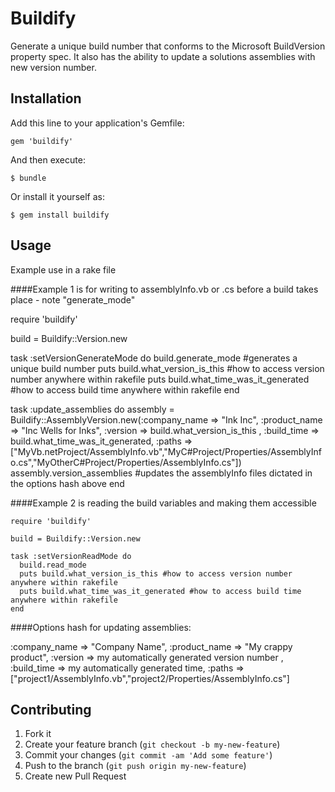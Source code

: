 # Buildify

Generate a unique build number that conforms to the Microsoft BuildVersion property spec.  It also has the ability to update a solutions assemblies with new version number.

## Installation

Add this line to your application's Gemfile:

    gem 'buildify'

And then execute:

    $ bundle

Or install it yourself as:

    $ gem install buildify

## Usage

Example use in a rake file

####Example 1 is for writing to assemblyInfo.vb or .cs before a build takes place - note "generate_mode"

   require 'buildify'

   build = Buildify::Version.new

   task :setVersionGenerateMode do
     build.generate_mode #generates a unique build number
     puts build.what_version_is_this #how to access version number anywhere within rakefile
     puts build.what_time_was_it_generated #how to access build time anywhere within rakefile
   end

   task :update_assemblies do
     assembly = Buildify::AssemblyVersion.new(:company_name => "Ink Inc", :product_name => "Inc Wells for Inks", :version => build.what_version_is_this , :build_time => build.what_time_was_it_generated, :paths => ["MyVb.netProject/AssemblyInfo.vb","MyC#Project/Properties/AssemblyInfo.cs","MyOtherC#Project/Properties/AssemblyInfo.cs"])
     assembly.version_assemblies #updates the assemblyInfo files dictated in the options hash above
   end

####Example 2 is reading the build variables and making them accessible

    require 'buildify'

    build = Buildify::Version.new

    task :setVersionReadMode do
      build.read_mode
      puts build.what_version_is_this #how to access version number anywhere within rakefile
      puts build.what_time_was_it_generated #how to access build time anywhere within rakefile
    end


####Options hash for updating assemblies:

   :company_name => "Company Name",
   :product_name => "My crappy product",
   :version => my automatically generated version number ,
   :build_time => my automatically generated time,
   :paths => ["project1/AssemblyInfo.vb","project2/Properties/AssemblyInfo.cs"]


## Contributing

1. Fork it
2. Create your feature branch (`git checkout -b my-new-feature`)
3. Commit your changes (`git commit -am 'Add some feature'`)
4. Push to the branch (`git push origin my-new-feature`)
5. Create new Pull Request

